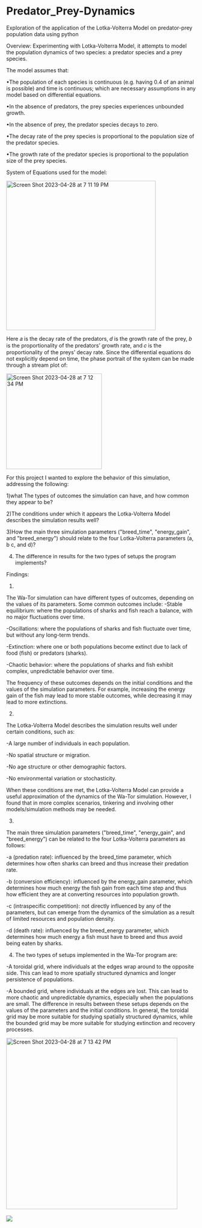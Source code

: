 # Predator_Prey-Dynamics
Exploration of the application of the Lotka-Volterra Model on predator-prey population data using python

Overview:
Experimenting with Lotka-Volterra Model, it attempts to model the population dynamics of two species: a predator species and a prey species. 

The model assumes that:

•The population of each species is continuous (e.g. having 0.4 of an animal is possible) and time is continuous; which are necessary assumptions in any model based on differential equations.

•In the absence of predators, the prey species experiences unbounded growth.

•In the absence of prey, the predator species decays to zero.

•The decay rate of the prey species is proportional to the population size of the predator species.

•The growth rate of the predator species is proportional to the population size of the prey species.

System of Equations used for the model:

<img width="397" alt="Screen Shot 2023-04-28 at 7 11 19 PM" src="https://user-images.githubusercontent.com/121915438/235278936-8dfd74ec-4dd5-49eb-85cb-0146c0c74e6b.png">


Here 𝑎 is the decay rate of the predators, 𝑑 is the growth rate of the prey, 𝑏 is the proportionality of the predators’ growth rate, and 𝑐 is the proportionality of the preys’ decay rate. Since the differential equations do not explicitly depend on time, the phase portrait of the system can be made through a stream plot of:

<img width="254" alt="Screen Shot 2023-04-28 at 7 12 34 PM" src="https://user-images.githubusercontent.com/121915438/235278974-449cf585-aaac-4a0d-904c-0a7df149b9ea.png">



For this project I wanted to explore the behavior of this simulation, addressing the following:


1)what The types of outcomes the simulation can have, and how common they appear to be?

2)The conditions under which it appears the Lotka-Volterra Model describes the simulation results well?

3)How the main three simulation parameters ("breed_time", "energy_gain", and "breed_energy") should relate to the four Lotka-Volterra parameters (a, b c, and d)?

4) The difference in results for the two types of setups the program implements?

Findings:

1) 
The Wa-Tor simulation can have different types of outcomes, depending on the values of its parameters. Some common outcomes include:
-Stable equilibrium: where the populations of sharks and fish reach a balance, with no major fluctuations over time.

-Oscillations: where the populations of sharks and fish fluctuate over time, but without any long-term trends.

-Extinction: where one or both populations become extinct due to lack of food (fish) or predators (sharks).

-Chaotic behavior: where the populations of sharks and fish exhibit complex, unpredictable behavior over time.

The frequency of these outcomes depends on the initial conditions and the values of the simulation parameters. For example, increasing the energy gain of the fish may lead to more stable outcomes, while decreasing it may lead to more extinctions.

2)
The Lotka-Volterra Model describes the simulation results well under certain conditions, such as:

-A large number of individuals in each population.

-No spatial structure or migration.

-No age structure or other demographic factors.

-No environmental variation or stochasticity.

When these conditions are met, the Lotka-Volterra Model can provide a useful approximation of the dynamics of the Wa-Tor simulation. However, I found that in more complex scenarios, tinkering and involving other models/simulation methods may be needed.

3)
The main three simulation parameters ("breed_time", "energy_gain", and "breed_energy") can be related to the four Lotka-Volterra parameters as follows:

-a (predation rate): influenced by the breed_time parameter, which determines how often sharks can breed and thus increase their predation rate.

-b (conversion efficiency): influenced by the energy_gain parameter, which determines how much energy the fish gain from each time step and thus how efficient they are at converting resources into population growth.

-c (intraspecific competition): not directly influenced by any of the parameters, but can emerge from the dynamics of the simulation as a result of limited resources and population density.

-d (death rate): influenced by the breed_energy parameter, which determines how much energy a fish must have to breed and thus avoid being eaten by sharks.

4) The two types of setups implemented in the Wa-Tor program are:

-A toroidal grid, where individuals at the edges wrap around to the opposite side. This can lead to more spatially structured dynamics and longer persistence of populations.

-A bounded grid, where individuals at the edges are lost. This can lead to more chaotic and unpredictable dynamics, especially when the populations are small.
The difference in results between these setups depends on the values of the parameters and the initial conditions. In general, the toroidal grid may be more suitable for studying spatially structured dynamics, while the bounded grid may be more suitable for studying extinction and recovery processes.


<img width="455" alt="Screen Shot 2023-04-28 at 7 13 42 PM" src="https://user-images.githubusercontent.com/121915438/235279004-3b627aee-9912-47d2-b870-c8b96c898c65.png">
<br></br>
<img src="https://imgur.com/a/sDqMnyK">
